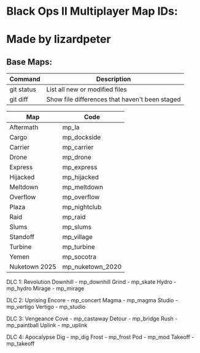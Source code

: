 # Black Ops II Multiplayer Map IDs:
# Made by lizardpeter

## Base Maps:
| Command | Description |
| --- | --- |
| git status | List all new or modified files |
| git diff | Show file differences that haven't been staged |

| Map | Code |
| --- | --- |
| Aftermath | mp_la |
| Cargo | mp_dockside |
| Carrier | mp_carrier |
| Drone | mp_drone |
| Express | mp_express |
| Hijacked | mp_hijacked |
| Meltdown | mp_meltdown |
| Overflow | mp_overflow |
| Plaza | mp_nightclub |
| Raid | mp_raid |
| Slums | mp_slums |
| Standoff | mp_village |
| Turbine | mp_turbine |
| Yemen | mp_socotra |
| Nuketown 2025 | mp_nuketown_2020 |

DLC 1: Revolution
Downhill - mp_downhill
Grind - mp_skate
Hydro - mp_hydro
Mirage - mp_mirage

DLC 2: Uprising
Encore - mp_concert
Magma - mp_magma
Studio - mp_vertigo
Vertigo - mp_studio

DLC 3: Vengeance
Cove - mp_castaway
Detour - mp_bridge
Rush - mp_paintball
Uplink - mp_uplink

DLC 4: Apocalypse
Dig - mp_dig
Frost - mp_frost
Pod - mp_mod
Takeoff - mp_takeoff
